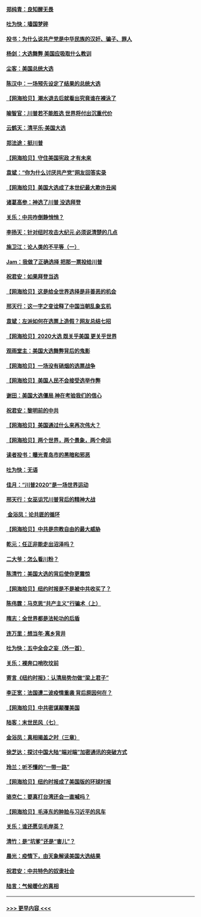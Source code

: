 #### [郑纯青：良知醒无畏](../pages/nsc993/n12545394.md?t=11131102) 
#### [吐为快：墙国梦碎](../pages/nsc993/n12545309.md?t=11131102) 
#### [投书：为什么说共产党是中华民族的汉奸、骗子、罪人](../pages/nsc993/n12545089.md?t=11131102) 
#### [杨剑：大选舞弊 美国应吸取什么教训](../pages/nsc993/n12543937.md?t=11131102) 
#### [尘客：美国总统大选](../pages/nsc993/n12543828.md?t=11131102) 
#### [陈汉中：一场预先设定了结果的总统大选](../pages/nsc993/n12543564.md?t=11131102) 
#### [【网海拾贝】潮水退去后就看出究竟谁在裸泳了](../pages/nsc993/n12543321.md?t=11131102) 
#### [喻智官：川普若不能胜选 世界将付出沉重代价](../pages/nsc993/n12541352.md?t=11131102) 
#### [云鹤天：清平乐‧美国大选](../pages/nsc993/n12540916.md?t=11131102) 
#### [郑法途：挺川普](../pages/nsc993/n12540898.md?t=11131102) 
#### [【网海拾贝】守住美国宪政 才有未来](../pages/nsc993/n12540423.md?t=11131102) 
#### [袁斌：“你为什么讨厌共产党”网友回答实录](../pages/nsc993/n12540208.md?t=11131102) 
#### [【网海拾贝】美国大选成了本世纪最大欺诈丑闻](../pages/nsc993/n12538029.md?t=11131102) 
#### [诸葛高参：神选了川普 没选拜登](../pages/nsc993/n12537664.md?t=11131102) 
#### [关乐：中共咋倒静悄悄？](../pages/nsc993/n12537615.md?t=11131102) 
#### [李扬天：针对纽时攻击大纪元 必须说清楚的几点](../pages/nsc993/n12536001.md?t=11131102) 
#### [施卫江：论人类的不平等（一）](../pages/nsc993/n12535700.md?t=11131102) 
#### [Jam：我做了正确选择 把那一票投给川普](../pages/nsc993/n12535743.md?t=11131102) 
#### [祝君安：如果拜登当选](../pages/nsc993/n12535726.md?t=11131102) 
#### [【网海拾贝】这是给全世界选择是非善恶的机会](../pages/nsc993/n12535061.md?t=11131102) 
#### [邢天行：这一字之变诠释了中国当朝乱象玄机](../pages/nsc993/n12533446.md?t=11131102) 
#### [袁斌：左派如何在选票上造假？网友总结七招](../pages/nsc993/n12533180.md?t=11131102) 
#### [【网海拾贝】2020大选 既关乎美国 更关乎世界](../pages/nsc993/n12533161.md?t=11131102) 
#### [观雨堂主：美国大选舞弊背后的鬼影](../pages/nsc993/n12533153.md?t=11131102) 
#### [【网海拾贝】一场没有硝烟的选票战争](../pages/nsc993/n12531883.md?t=11131102) 
#### [【网海拾贝】美国人民不会接受选举作弊](../pages/nsc993/n12528850.md?t=11131102) 
#### [谢田：美国大选僵局 神在考验我们的信心](../pages/nsc993/n12527932.md?t=11131102) 
#### [祝君安：黎明前的中共](../pages/nsc993/n12524071.md?t=11131102) 
#### [【网海拾贝】美国通过什么来再次伟大？](../pages/nsc993/n12523844.md?t=11131102) 
#### [【网海拾贝】两个世界，两个景象，两个命运](../pages/nsc993/n12521419.md?t=11131102) 
#### [读者投书：曝光青岛市的黑暗和邪恶](../pages/nsc993/n12520988.md?t=11131102) 
#### [吐为快：无语](../pages/nsc993/n12518588.md?t=11131102) 
#### [佳月：“川普2020”是一场世界运动](../pages/nsc993/n12518581.md?t=11131102) 
#### [邢天行：女巫诅咒川普背后的精神大战](../pages/nsc993/n12517257.md?t=11131102) 
#### [ 金浴凤：论共匪的循环](../pages/nsc993/n12517133.md?t=11131102) 
#### [【网海拾贝】中共是宗教自由的最大威胁](../pages/nsc993/n12516879.md?t=11131102) 
#### [乾元：任正非能走出沼泽吗？](../pages/nsc993/n12515831.md?t=11131102) 
#### [二大爷：怎么看川粉？](../pages/nsc993/n12515820.md?t=11131102) 
#### [陈清竹：美国大选的背后使你更震惊](../pages/nsc993/n12515589.md?t=11131102) 
#### [【网海拾贝】纽约时报是不是被中共收买了？](../pages/nsc993/n12515122.md?t=11131102) 
#### [陈伟霆：马克思“共产主义”行骗术（上）](../pages/nsc993/n12510217.md?t=11131102) 
#### [隋志：全世界都是法轮功的后盾](../pages/nsc993/n12510636.md?t=11131102) 
#### [连万里：想当年‧离乡背井](../pages/nsc993/n12510623.md?t=11131102) 
#### [吐为快：五中全会之妄（外一首）](../pages/nsc993/n12510470.md?t=11131102) 
#### [关乐：裸奔口哨吹坟前](../pages/nsc993/n12510403.md?t=11131102) 
#### [寄言《纽约时报》：认清局势勿做“梁上君子”](../pages/nsc993/n12510042.md?t=11131102) 
#### [李正宽：法国遭二波疫情重袭 背后原因何在？](../pages/nsc993/n12509971.md?t=11131102) 
#### [【网海拾贝】中共密谋颠覆美国](../pages/nsc993/n12509816.md?t=11131102) 
#### [陆客：末世民风（七）](../pages/nsc993/n12507822.md?t=11131102) 
#### [金浴凤：真相揭盖之时（三章）](../pages/nsc993/n12507804.md?t=11131102) 
#### [徐芝达：探讨中国大陆“端对端”加密通讯的突破方式](../pages/nsc993/n12507682.md?t=11131102) 
#### [玲兰：听不懂的“一带一路”](../pages/nsc993/n12507669.md?t=11131102) 
#### [【网海拾贝】纽约时报成了美国版的环球时报](../pages/nsc993/n12507053.md?t=11131102) 
#### [骆克仁：要真打台湾还会一直喊吗？](../pages/nsc993/n12506843.md?t=11131102) 
#### [【网海拾贝】毛泽东的肿脸与习近平的风车](../pages/nsc993/n12504537.md?t=11131102) 
#### [关乐：谁还愿见毛岸英？](../pages/nsc993/n12503866.md?t=11131102) 
#### [清竹：是“坑爹”还是“害儿”？](../pages/nsc993/n12503034.md?t=11131102) 
#### [晨光：疫情下，由天象解读美国大选结果](../pages/nsc993/n12502536.md?t=11131102) 
#### [祝君安：中共特色的奴隶社会](../pages/nsc993/n12501529.md?t=11131102) 
#### [陆言：气候暖化的真相](../pages/nsc993/n12501183.md?t=11131102) 

----
#### [ >>> 更早内容 <<< ](../indexes/nsc993-earlier.md)
